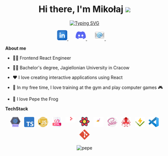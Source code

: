 <div align="center">
   <h1>Hi there, I'm Mikołaj <img src="https://media.giphy.com/media/hvRJCLFzcasrR4ia7z/giphy.gif" width="25px"></h1>
</div>


<p align="center">
  <a href="https://git.io/typing-svg"><img src="https://readme-typing-svg.herokuapp.com?font=Fira+Code&weight=600&size=25&pause=1000&color=388D43&center=true&vCenter=true&random=false&width=435&lines=React+Frontend+Developer" alt="Typing SVG" /></a>
</p>

<div align="center">
  <a href="https://www.linkedin.com/in/miko%C5%82ajoberda/" alt="Linkedin" title="Linkedin account">
    <img width="32px" src="images/linkedin.png"/>
  </a>
  &#8287;&#8287;&#8287;&#8287;&#8287;
  <a href="discordapp.com/users/400011174525140995" alt="Discord" title="Discord account">
    <img width="32px" src="images/discord.png"/>
  </a>
  &#8287;&#8287;&#8287;&#8287;&#8287;
  <a href=mailto:"mikolaj.oberda@gmail.com" alt="Email" title="Send email">
    <img width="32px" src="images/email.png"/>
  </a>
  &#8287;&#8287;&#8287;&#8287;&#8287;
</div>

**About me**

- 👨‍💻 Frontend React Engineer

- 👨‍🎓 Bachelor's degree, Jagiellonian University in Cracow

- ❤️ I love creating interactive applications using React

- 💪 In my free time, I love training at the gym and play computer games 🎮
  
- 🐸 I love Pepe the Frog

**TechStack**

<p align="center">
  <img width="32px" src="images/react.png" alt="react" style="vertical-align:top; margin:4px"/>    
  <img width="32px" src="images/typescript.png" alt="typescript" style="vertical-align:top; margin:4px"/>
  <img width="32px" src="images/javascript.png" alt="javascript" style="vertical-align:top; margin:4px"/>
  <img width="32px" src="images/html.png" alt="html" style="vertical-align:top; margin:4px"/>
  <img width="32px" src="images/react-router.png" alt="reactrouter" style="vertical-align:top; margin:4px"/>
  <img width="32px" src="images/react-query.png" alt="reactquery" style="vertical-align:top; margin:4px"/>
  <img width="32px" src="images/styled-components.png" alt="styledcomponents" style="vertical-align:top; margin:4px"/>
  <img width="32px" src="images/sass.png" alt="sass" style="vertical-align:top; margin:4px"/>
  <img width="32px" src="images/rtl.png" alt="rtl" style="vertical-align:top; margin:4px"/>
  <img width="32px" src="images/vitest.png" alt="vitest" style="vertical-align:top; margin:4px"/>
  <img width="32px" src="images/vsc.png" alt="vsc" style="vertical-align:top; margin:4px"/>
  <img width="32px" src="images/git.png" alt="git" style="vertical-align:top; margin:4px"/>
</p>

<p align="center">
  <img src="https://media1.tenor.com/m/ZmZ7UKIc0soAAAAC/anonymous-anonymous-bites-back.gif" alt="pepe"/>
</p>
  
